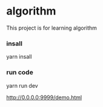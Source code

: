 # algorithm

This project is for learning algorithm

### insall

yarn insall  

### run code

yarn run dev

http://0.0.0.0:9999/demo.html

